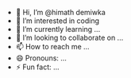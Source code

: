 - 👋 Hi, I’m @himath demiwka
- 👀 I’m interested in coding
- 🌱 I’m currently learning ...
- 💞️ I’m looking to collaborate on ...
- 📫 How to reach me ...
- 😄 Pronouns: ...
- ⚡ Fun fact: ...

<!---
himathace/himathace is a ✨ special ✨ repository because its `README.md` (this file) appears on your GitHub profile.
You can click the Preview link to take a look at your changes.
--->

